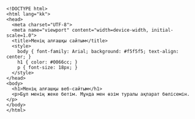 	<!DOCTYPE html>
	<html lang="kk">
	<head>
	  <meta charset="UTF-8">
	  <meta name="viewport" content="width=device-width, initial-scale=1.0">
	  <title>Менің алғашқы сайтым</title>
	  <style>
	    body { font-family: Arial; background: #f5f5f5; text-align: center; }
	    h1 { color: #0066cc; }
	    p { font-size: 18px; }
	  </style>
	</head>
	<body>
	  <h1>Менің алғашқы веб-сайтым</h1>
	  <p>Бұл менің жеке бетім. Мұнда мен өзім туралы ақпарат бөлісемін.</p>
	</body>
	</html>
